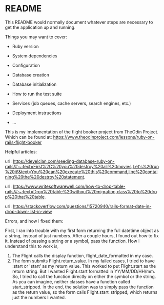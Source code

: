 # README

This README would normally document whatever steps are necessary to get the
application up and running.

Things you may want to cover:

* Ruby version

* System dependencies

* Configuration

* Database creation

* Database initialization

* How to run the test suite

* Services (job queues, cache servers, search engines, etc.)

* Deployment instructions

* ...

This is my implementation of the flight booker project from TheOdin Project. Which can be found at: https://www.theodinproject.com/lessons/ruby-on-rails-flight-booker


Helpful articles:

url: https://develclan.com/seeding-database-ruby-on-rails/#:~:text=First%2C%20you%20destroy%20all%20movies,Let's%20run%20it!&text=You%20can%20execute%20this%20command,line%20containing%20the%20destroy%20statement.

url: https://www.writesoftwarewell.com/how-to-drop-table-rails/#:~:text=Drop%20table%20without%20migration,class%20to%20drop%20that%20table.

url: https://stackoverflow.com/questions/15720940/rails-format-date-in-drop-down-list-in-view


Errors, and how I fixed them:

First, I ran into trouble with my first form returning the full datetime object as a string, instead of just numbers. After a couple hours, I found out how to fix it.
Instead of passing a string or a symbol, pass the function. How I understand this to work is,
1. The Flight calls the display function, flight_date_formatted in my case.
2. The form submits Flight.return_value. In my failed cases, I tried to have :start or 'start' as my return value. This worked to put Flight.start as the return string. But I wanted Flight.start formatted in YY/MM/DD/HH/mm. So, I tried to call the function directly on either the symbol or the string. As you can imagine, neither classes have a function called start_stripped. In the end, the solution was to simply pass the function as the return value, so the form calls Flight.start_stripped, which returns just the numbers I wanted.